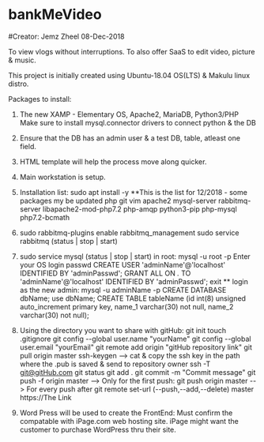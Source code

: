 # bankMeVideo
#Creator: Jemz Zheel 08-Dec-2018

To view vlogs without interruptions.
To also offer SaaS to edit video, picture & music.

This project is initially created using Ubuntu-18.04 OS(LTS) & Makulu linux distro.

Packages to install:
1) The new XAMP - Elementary OS, Apache2, MariaDB, Python3/PHP
	Make sure to install mysql.connector drivers to connect python & the DB

2) Ensure that the DB has an admin user & a test DB, table, atleast one field.

3) HTML template will help the process move along quicker.

4) Main workstation is setup.

5) Installation list: sudo apt install -y **This is the list for 12/2018 - some packages my be updated
	php git vim apache2
	mysql-server rabbitmq-server 
	libapache2-mod-php7.2
	php-amqp python3-pip 
	php-mysql php7.2-bcmath

6) sudo rabbitmq-plugins enable rabbitmq_management
	sudo service rabbitmq (status | stop | start)

7) sudo service mysql (status | stop | start)
	in root: mysql -u root -p
	Enter your OS login passwd
	CREATE USER 'adminName'@'localhost' IDENTIFIED BY 'adminPasswd';
	GRANT ALL ON *.* TO 'adminName'@'localhost' IDENTIFIED BY 'adminPasswd';
	exit
	** login as the new admin: mysql -u adminName -p
	CREATE DATABASE dbName;
	use dbName;
	CREATE TABLE tableName (id int(8) unsigned auto_increment primary key,
				name_1 varchar(30) not null,
				name_2 varchar(30) not null);
	
8) Using the directory you want to share with gitHub:
	git init
	touch .gitignore
	git config --global user.name "yourName"
	git config --global user.email "yourEmail"
	git remote add origin "gitHub repository link"
	git pull origin master
	ssh-keygen --> cat & copy the ssh key in the path where the .pub is saved & send to repository owner
	ssh -T git@gitHub.com
	git status
	git add .
	git commit -m "Commit message"
	git push -f origin master --> Only for the first push: git push origin master --> For every push after
	git remote set-url (--push,--add,--delete) master https://The Link

9) Word Press will be used to create the FrontEnd:
	Must confirm the compatable with iPage.com web hosting site.
		iPage might want the customer to purchase WordPress thru their site.
